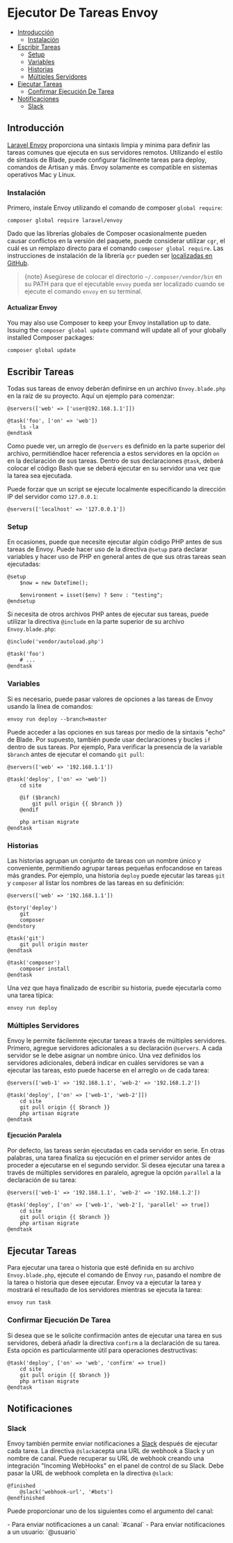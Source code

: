 # Ejecutor De Tareas Envoy

- [Introducción](#introduction)
    - [Instalación](#installation)
- [Escribir Tareas](#writing-tasks)
    - [Setup](#setup)
    - [Variables](#variables)
    - [Historias](#stories)
    - [Múltiples Servidores](#multiple-servers)
- [Ejecutar Tareas](#running-tasks)
    - [Confirmar Ejecución De Tarea](#confirming-task-execution)
- [Notificaciones](#notifications)
    - [Slack](#slack)

<a name="introduction"></a>
## Introducción

[Laravel Envoy](https://github.com/laravel/envoy) proporciona una sintaxis limpia y minima para definir las tareas comunes que ejecuta en sus servidores remotos. Utilizando el estilo de sintaxis de Blade, puede configurar fácilmente tareas para deploy, comandos de Artisan y más. Envoy solamente es compatible en sistemas operativos Mac y Linux.

<a name="installation"></a>
### Instalación

Primero, instale Envoy utilizando el comando de composer `global require`:

    composer global require laravel/envoy

Dado que las librerías globales de Composer ocasionalmente pueden causar conflictos en la versión del paquete, puede considerar utilizar `cgr`, el cuál es un remplazo directo para el comando `composer global require`. Las instrucciones de instalación de la librería `gcr` pueden ser [localizadas en GitHub](https://github.com/consolidation-org/cgr).

> {note} Asegúrese de colocar el directorio `~/.composer/vendor/bin` en su PATH para que el ejecutable `envoy` pueda ser localizado cuando se ejecute el comando `envoy` en su terminal.

#### Actualizar Envoy

You may also use Composer to keep your Envoy installation up to date. Issuing the `composer global update` command will update all of your globally installed Composer packages:

    composer global update

<a name="writing-tasks"></a>
## Escribir Tareas

Todas sus tareas de envoy deberán definirse en un archivo `Envoy.blade.php` en la raíz de su proyecto. Aquí un ejemplo para comenzar:

    @servers(['web' => ['user@192.168.1.1']])

    @task('foo', ['on' => 'web'])
        ls -la
    @endtask

Como puede ver, un arreglo de `@servers` es definido en la parte superior del archivo, permitiéndloe hacer referencia a estos servidores en la opción `on` en la declaración de sus tareas. Dentro de sus declaraciones `@task`, deberá colocar el código Bash que se deberá ejecutar en su servidor una vez que la tarea sea ejecutada.

Puede forzar que un script se ejecute localmente especificando la dirección IP del servidor como `127.0.0.1`:

    @servers(['localhost' => '127.0.0.1'])

<a name="setup"></a>
### Setup

En ocasiones, puede que necesite ejecutar algún código PHP antes de sus tareas de Envoy. Puede hacer uso de la directiva `@setup` para declarar variables y hacer uso de PHP en general antes de que sus otras tareas sean ejecutadas:

    @setup
        $now = new DateTime();

        $environment = isset($env) ? $env : "testing";
    @endsetup

Si necesita de otros archivos PHP antes de ejecutar sus tareas, puede utilizar la directiva `@include` en la parte superior de su archivo `Envoy.blade.php`:

    @include('vendor/autoload.php')

    @task('foo')
        # ...
    @endtask

<a name="variables"></a>
### Variables

Si es necesario, puede pasar valores de opciones a las tareas de Envoy usando la línea de comandos:

    envoy run deploy --branch=master

Puede acceder a las opciones en sus tareas por medio de la sintaxis "echo" de Blade. Por supuesto, también puede usar declaraciones y bucles `if` dentro de sus tareas. Por ejemplo, Para verificar la presencia de la variable `$branch` antes de ejecutar el comando `git pull`:

    @servers(['web' => '192.168.1.1'])

    @task('deploy', ['on' => 'web'])
        cd site

        @if ($branch)
            git pull origin {{ $branch }}
        @endif

        php artisan migrate
    @endtask

<a name="stories"></a>
### Historias

Las historias agrupan un conjunto de tareas con un nombre único y conveniente, permitiendo agrupar tareas pequeñas enfocandose en tareas más grandes. Por ejemplo, una historia `deploy` puede ejecutar las tareas `git` y `composer` al listar los nombres de las tareas en su definición:

    @servers(['web' => '192.168.1.1'])

    @story('deploy')
        git
        composer
    @endstory

    @task('git')
        git pull origin master
    @endtask

    @task('composer')
        composer install
    @endtask

Una vez que haya finalizado de escribir su historia, puede ejecutarla como una tarea típica:

    envoy run deploy

<a name="multiple-servers"></a>
### Múltiples Servidores

Envoy le permite fácilemnte ejecutar tareas a través de múltiples servidores. Primero, agregue servidores adicionales a su declaración `@servers`. A cada servidor se le debe asignar un nombre único. Una vez definidos los servidores adicionales, deberá indicar en cuáles servidores se van a ejecutar las tareas, esto puede hacerse en el arreglo `on` de cada tarea:

    @servers(['web-1' => '192.168.1.1', 'web-2' => '192.168.1.2'])

    @task('deploy', ['on' => ['web-1', 'web-2']])
        cd site
        git pull origin {{ $branch }}
        php artisan migrate
    @endtask

#### Ejecución Paralela

Por defecto, las tareas serán ejecutadas en cada servidor en serie. En otras palabras, una tarea finaliza su ejecución en el primer servidor antes de proceder a ejecutarse en el segundo servidor. Si desea ejecutar una tarea a través de múltiples servidores en paralelo, agregue la opción `parallel` a la declaración de su tarea:

    @servers(['web-1' => '192.168.1.1', 'web-2' => '192.168.1.2'])

    @task('deploy', ['on' => ['web-1', 'web-2'], 'parallel' => true])
        cd site
        git pull origin {{ $branch }}
        php artisan migrate
    @endtask

<a name="running-tasks"></a>
## Ejecutar Tareas

Para ejecutar una tarea o historia que esté definida en su archivo `Envoy.blade.php`, ejecute el comando de Envoy `run`, pasando el nombre de la tarea o historia que desee ejecutar. Envoy va a ejecutar la tarea y mostrará el resultado de los servidores mientras se ejecuta la tarea:

    envoy run task

<a name="confirming-task-execution"></a>
### Confirmar Ejecución De Tarea

Si desea que se le solicite confirmación antes de ejecutar una tarea en sus servidores, deberá añadir la directiva `confirm` a la declaración de su tarea. Esta opción es particularmente útil para operaciones destructivas:

    @task('deploy', ['on' => 'web', 'confirm' => true])
        cd site
        git pull origin {{ $branch }}
        php artisan migrate
    @endtask

<a name="notifications"></a>
<a name="hipchat-notifications"></a>
## Notificaciones

<a name="slack"></a>
### Slack

Envoy también permite enviar notificaciones a [Slack](https://slack.com) después de ejecutar cada tarea. La directiva `@slack`acepta una URL de webhook a Slack y un nombre de canal. Puede recuperar su URL de webhook creando una integración "Incoming WebHooks" en el panel de control de su Slack. Debe pasar la URL de webhook completa en la directiva `@slack`:

    @finished
        @slack('webhook-url', '#bots')
    @endfinished

Puede proporcionar uno de los siguientes como   el argumento del canal:

<div class="content-list" markdown="1">
- Para enviar notificaciones a un canal: `#canal`
- Para enviar notificaciones a un usuario: `@usuario`
</div>

